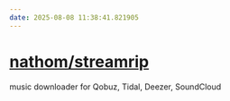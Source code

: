 ```yaml
---
date: 2025-08-08 11:38:41.821905
---
```


# [nathom/streamrip](https://github.com/nathom/streamrip)

music downloader for Qobuz, Tidal, Deezer, SoundCloud